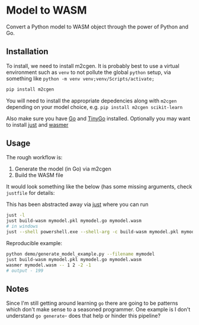 # Model to WASM

Convert a Python model to WASM object through the power of Python and Go.

## Installation

To install, we need to install m2cgen. It is probably best to use a virtual environment such as `venv` to not pollute the global `python` setup, via something like `python -m venv venv;venv/Scripts/activate;`

```sh
pip install m2cgen
```

You will need to install the appropriate depedencies along with `m2cgen` depending on your model choice, e.g. `pip install m2cgen scikit-learn`

Also make sure you have [Go](https://golang.google.cn/) and [TinyGo](https://tinygo.org/) installed. Optionally you may want to install [just](https://github.com/casey/just) and [wasmer](https://wasmer.io/)

## Usage

The rough workflow is:

1. Generate the model (in Go) via m2cgen
4. Build the WASM file

It would look something like the below (has some missing arguments, check `justfile` for details:

This has been abstracted away via [just](https://github.com/casey/just) where you can run

```sh
just -l
just build-wasm mymodel.pkl mymodel.go mymodel.wasm
# in windows
just --shell powershell.exe --shell-arg -c build-wasm mymodel.pkl mymodel.go mymodel.wasm
```

Reproducible example:

```sh
python demo/generate_model_example.py --filename mymodel
just build-wasm mymodel.pkl mymodel.go mymodel.wasm
wasmer mymodel.wasm -- 1 2 -2 -1
# output - 199
```

## Notes

Since I'm still getting around learning `go` there are going to be patterns which don't make sense to a seasoned programmer. One example is I don't understand `go generate`- does that help or hinder this pipeline?
